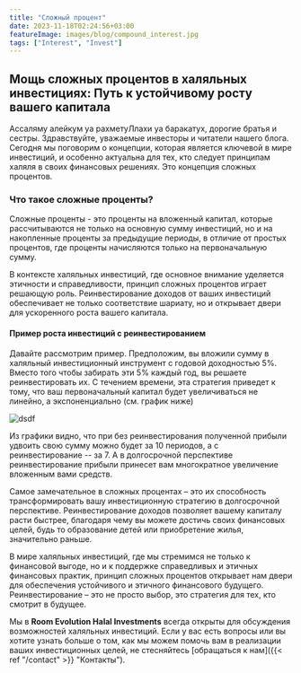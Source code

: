 ```yaml
---
title: "Сложный процент"
date: 2023-11-18T02:24:56+03:00
featureImage: images/blog/compound_interest.jpg
tags: ["Interest", "Invest"]
---
```


## Мощь сложных процентов в халяльных инвестициях: Путь к устойчивому росту вашего капитала


Ассаляму алейкум уа рахметуЛлахи уа баракатух, дорогие братья и сестры. 
Здравствуйте, уважаемые инвесторы и читатели нашего блога. Сегодня мы поговорим о концепции, которая является ключевой в мире инвестиций, и особенно актуальна для тех, кто следует принципам халяля в своих финансовых решениях. Это концепция сложных процентов.

### Что такое сложные проценты?
Сложные проценты - это проценты на вложенный капитал, которые рассчитываются не только на основную сумму инвестиций, но и на накопленные проценты за предыдущие периоды, в отличие от простых процентов, где проценты начисляются только на первоначальную сумму.


В контексте халяльных инвестиций, где основное внимание уделяется этичности и справедливости, принцип сложных процентов играет решающую роль. Реинвестирование доходов от ваших инвестиций обеспечивает не только соответствие шариату, но и открывает двери для ускоренного роста вашего капитала.

#### Пример роста инвестиций с реинвестированием
Давайте рассмотрим пример. Предположим, вы вложили сумму в халяльный инвестиционный инструмент с годовой доходностью 5%. Вместо того чтобы забирать эти 5% каждый год, вы решаете реинвестировать их. С течением времени, эта стратегия приведет к тому, что ваш первоначальный капитал будет увеличиваться не линейно, а экспоненциально (см. график ниже)

![dsdf](/images/compound_interest.jpg)

Из графики видно, что при без реинвестирования полученной прибыли удвоить свою сумму можно будет за 10 периодов, а с реинвестирование -- за 7. А в долгосрочной перспективе реинвестирование прибыли принесет вам многократное увеличение вложенным вами средств.

Самое замечательное в сложных процентах – это их способность трансформировать вашу инвестиционную стратегию в долгосрочной перспективе. Реинвестирование доходов позволяет вашему капиталу расти быстрее, благодаря чему вы можете достичь своих финансовых целей, будь то образование детей или приобретение жилья, значительно раньше.

В мире халяльных инвестиций, где мы стремимся не только к финансовой выгоде, но и к поддержке справедливых и этичных финансовых практик, принцип сложных процентов открывает нам двери для обеспечения устойчивого и этичного финансового будущего. Реинвестирование – это не просто выбор, это стратегия для тех, кто смотрит в будущее.

Мы в **Room Evolution Halal Investments** всегда открыты для обсуждения возможностей халяльных инвестиций. Если у вас есть вопросы или вы хотите узнать больше о том, как мы можем помочь вам в реализации ваших инвестиционных целей, не стесняйтесь [обращаться к нам]({{< ref "/contact" >}} "Контакты").

